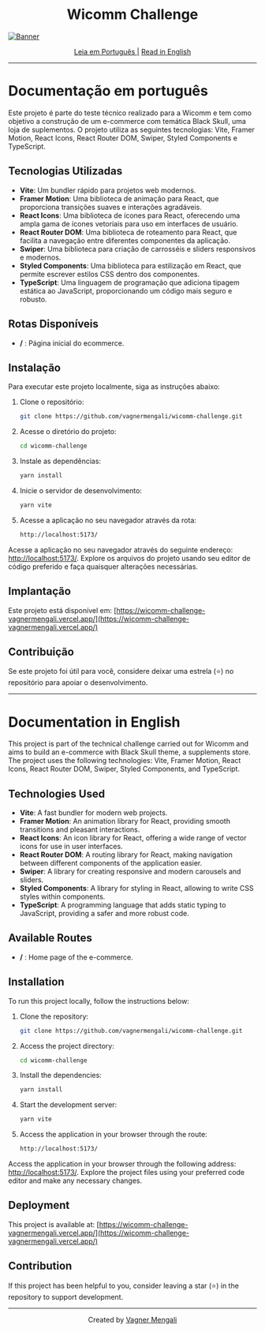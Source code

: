 <h1 align="center">
  Wicomm Challenge
</h1>

[![Banner](https://github.com/vagnermengali/wicomm-challenge/blob/main/src/assets/images/banner.png)](https://wicomm-challenge-vagnermengali.vercel.app/)

<div align="center">
   <a href="#documentação-em-português">Leia em Português |</a>
  <a href="#documentation-in-english">Read in English</a>
</div>

---

# Documentação em português

Este projeto é parte do teste técnico realizado para a Wicomm e tem como objetivo a construção de um e-commerce com temática Black Skull, uma loja de suplementos. O projeto utiliza as seguintes tecnologias: Vite, Framer Motion, React Icons, React Router DOM, Swiper, Styled Components e TypeScript.

## Tecnologias Utilizadas

- **Vite**: Um bundler rápido para projetos web modernos.
- **Framer Motion**: Uma biblioteca de animação para React, que proporciona transições suaves e interações agradáveis.
- **React Icons**: Uma biblioteca de ícones para React, oferecendo uma ampla gama de ícones vetoriais para uso em interfaces de usuário.
- **React Router DOM**: Uma biblioteca de roteamento para React, que facilita a navegação entre diferentes componentes da aplicação.
- **Swiper**: Uma biblioteca para criação de carrosséis e sliders responsivos e modernos.
- **Styled Components**: Uma biblioteca para estilização em React, que permite escrever estilos CSS dentro dos componentes.
- **TypeScript**: Uma linguagem de programação que adiciona tipagem estática ao JavaScript, proporcionando um código mais seguro e robusto.

## Rotas Disponíveis

- **/** : Página inicial do ecommerce.

## Instalação

Para executar este projeto localmente, siga as instruções abaixo:

1. Clone o repositório:

   ```bash
   git clone https://github.com/vagnermengali/wicomm-challenge.git

2. Acesse o diretório do projeto:

   ```bash
   cd wicomm-challenge

3. Instale as dependências:

   ```bash
   yarn install

4. Inicie o servidor de desenvolvimento:

   ```bash
   yarn vite

5. Acesse a aplicação no seu navegador através da rota:

   ```bash
   http://localhost:5173/

Acesse a aplicação no seu navegador através do seguinte endereço: [http://localhost:5173/](http://localhost:5173/). Explore os arquivos do projeto usando seu editor de código preferido e faça quaisquer alterações necessárias.

## Implantação

Este projeto está disponível em: [https://wicomm-challenge-vagnermengali.vercel.app/](https://wicomm-challenge-vagnermengali.vercel.app/)

## Contribuição

Se este projeto foi útil para você, considere deixar uma estrela (⭐) no repositório para apoiar o desenvolvimento.

---

# Documentation in English

This project is part of the technical challenge carried out for Wicomm and aims to build an e-commerce with Black Skull theme, a supplements store. The project uses the following technologies: Vite, Framer Motion, React Icons, React Router DOM, Swiper, Styled Components, and TypeScript.

## Technologies Used

- **Vite**: A fast bundler for modern web projects.
- **Framer Motion**: An animation library for React, providing smooth transitions and pleasant interactions.
- **React Icons**: An icon library for React, offering a wide range of vector icons for use in user interfaces.
- **React Router DOM**: A routing library for React, making navigation between different components of the application easier.
- **Swiper**: A library for creating responsive and modern carousels and sliders.
- **Styled Components**: A library for styling in React, allowing to write CSS styles within components.
- **TypeScript**: A programming language that adds static typing to JavaScript, providing a safer and more robust code.

## Available Routes

- **/** : Home page of the e-commerce.

## Installation

To run this project locally, follow the instructions below:

1. Clone the repository:

   ```bash
   git clone https://github.com/vagnermengali/wicomm-challenge.git

2. Access the project directory:

   ```bash
   cd wicomm-challenge

3. Install the dependencies:

   ```bash
   yarn install

4. Start the development server:

   ```bash
   yarn vite

5. Access the application in your browser through the route:

   ```bash
   http://localhost:5173/

Access the application in your browser through the following address: [http://localhost:5173/](http://localhost:5173/). Explore the project files using your preferred code editor and make any necessary changes.

## Deployment

This project is available at: [https://wicomm-challenge-vagnermengali.vercel.app/](https://wicomm-challenge-vagnermengali.vercel.app/)

## Contribution

If this project has been helpful to you, consider leaving a star (⭐) in the repository to support development.

---

<div align="center">
   <span>Created by </span><a href="https://github.com/vagnermengali">Vagner Mengali</a>
</div>
